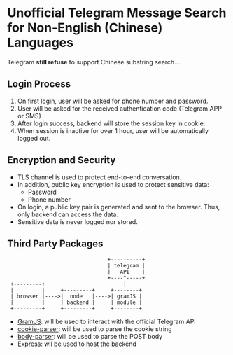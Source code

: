 # Unofficial Telegram Message Search for Non-English (Chinese) Languages

Telegram **still refuse** to support Chinese substring search...

## Login Process

1. On first login, user will be asked for phone number and password.
2. User will be asked for the received authentication code (Telegram APP or SMS)
3. After login success, backend will store the session key in cookie.
4. When session is inactive for over 1 hour, user will be automatically logged out.

## Encryption and Security

- TLS channel is used to protect end-to-end conversation.
- In addition, public key encryption is used to protect sensitive data:
    - Password
    - Phone number
- On login, a public key pair is generated and sent to the browser. Thus, only backend can access the data.
- Sensitive data is never logged nor stored.

## Third Party Packages

```
                                +----------+
                                | telegram |
                                |   API    |
                                +----^-----+
 +---------+                         |
 |         |     +---------+     +--------+
 | browser |---->|  node   |---->| gramJS |
 |         |     | backend |     | module |
 +---------+     +---------+     +--------+
```

- [GramJS][]: will be used to interact with the official Telegram API
- [cookie-parser][]: will be used to parse the cookie string
- [body-parser][]: will be used to parse the POST body
- [Express][]: wil be used to host the backend

[GramJS]: https://www.npmjs.com/package/telegram
[cookie-parser]: https://www.npmjs.com/package/cookie-parser
[body-parser]: https://www.npmjs.com/package/body-parser
[Express]: https://expressjs.com/
